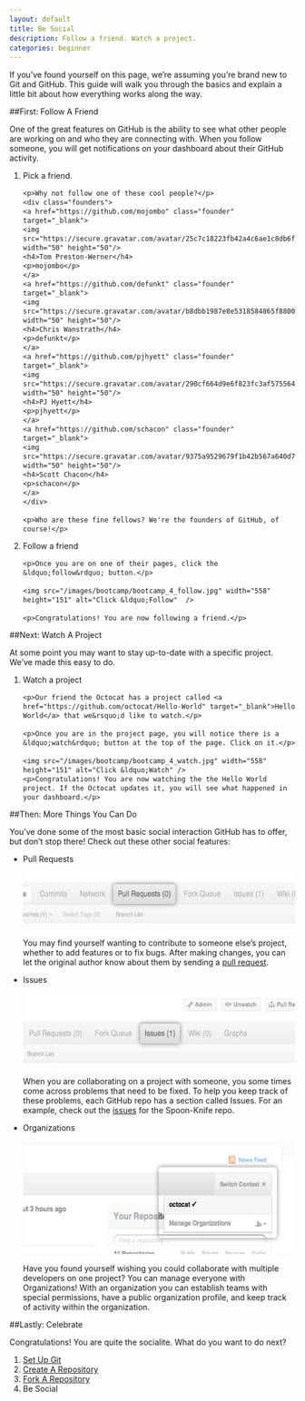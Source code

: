 ```yaml
---
layout: default
title: Be Social
description: Follow a friend. Watch a project.
categories: beginner
---
```


<span class="intro">If you&rsquo;ve found yourself on this page, we&rsquo;re assuming you&rsquo;re brand new to Git and GitHub. This guide will walk you through the basics and explain a little bit about how everything works along the way.</span>

##<span class="step">First:</span> Follow A Friend

One of the great features on GitHub is the ability to see what other people are working on and who they are connecting with. When you follow someone, you will get notifications on your dashboard about their GitHub activity.

<ol>
  <li>
    <p><span class="step-title">Pick a friend.</span></p>

    <p>Why not follow one of these cool people?</p>
    <div class="founders">
    <a href="https://github.com/mojombo" class="founder" target="_blank">
    <img src="https://secure.gravatar.com/avatar/25c7c18223fb42a4c6ae1c8db6f50f9b" width="50" height="50"/>
    <h4>Tom Preston-Werner</h4>
    <p>mojombo</p>
    </a>
    <a href="https://github.com/defunkt" class="founder" target="_blank">
    <img src="https://secure.gravatar.com/avatar/b8dbb1987e8e5318584865f880036796" width="50" height="50"/>
    <h4>Chris Wanstrath</h4>
    <p>defunkt</p>
    </a>
    <a href="https://github.com/pjhyett" class="founder" target="_blank">
    <img src="https://secure.gravatar.com/avatar/290cf664d9e6f823fc3af57556493db7" width="50" height="50"/>
    <h4>PJ Hyett</h4>
    <p>pjhyett</p>
    </a>
    <a href="https://github.com/schacon" class="founder" target="_blank">
    <img src="https://secure.gravatar.com/avatar/9375a9529679f1b42b567a640d775e7d" width="50" height="50"/>
    <h4>Scott Chacon</h4>
    <p>schacon</p>
    </a>
    </div>

    <p>Who are these fine fellows? We're the founders of GitHub, of course!</p>
  </li>
  <li>
    <span class="step-title">Follow a friend</span>

    <p>Once you are on one of their pages, click the &ldquo;follow&rdquo; button.</p>

    <img src="/images/bootcamp/bootcamp_4_follow.jpg" width="558" height="151" alt="Click &ldquo;Follow"  />

    <p>Congratulations! You are now following a friend.</p>
  </li>
</ol>
##<span class="step">Next:</span> Watch A Project

At some point you may want to stay up-to-date with a specific project. We&rsquo;ve made this easy to do.

<ol>
  <li>
    <p><span class="step-title">Watch a project</span></p>

    <p>Our friend the Octocat has a project called <a href="https://github.com/octocat/Hello-World" target="_blank">Hello World</a> that we&rsquo;d like to watch.</p>

    <p>Once you are in the project page, you will notice there is a &ldquo;watch&rdquo; button at the top of the page. Click on it.</p>

    <img src="/images/bootcamp/bootcamp_4_watch.jpg" width="558" height="151" alt="Click &ldquo;Watch" />
    <p>Congratulations! You are now watching the the Hello World project. If the Octocat updates it, you will see what happened in your dashboard.</p>
  </li>
</ol>

##<span class="step">Then:</span> More Things You Can Do

You&rsquo;ve done some of the most basic social interaction GitHub has to offer, but don&rsquo;t stop there! Check out these other social features:

- <span class="step-title">Pull Requests</span>

  <img src="/images/bootcamp/bootcamp_4_pull_requests.jpg" width="558" height="100" alt="Pull Requests" class="bootcamp top-margin"/>

  You may find yourself wanting to contribute to someone else&rsquo;s project, whether to add features or to fix bugs. After making changes, you can let the original author know about them by sending a [pull request](/pull-requests/).
  
- <span class="step-title">Issues</span>
  
  <img src="/images/bootcamp/bootcamp_4_issues.jpg" width="558" height="131" alt="Issues" class="bootcamp top-margin"/>

  When you are collaborating on a project with someone, you some times come across problems that need to be fixed. To help you keep track of these problems, each GitHub repo has a section called Issues. For an example, check out the [issues](https://github.com/octocat/Spoon-Knife/issues) for the Spoon-Knife repo.
  
- <span class="step-title">Organizations</span>

  <img src="/images/bootcamp/bootcamp_4_org.jpg" width="558" height="200" alt="Organizations" class="bootcamp top-margin"/>
  
  Have you found yourself wishing you could collaborate with multiple developers on one project? You can manage everyone with Organizations! With an organization you can establish teams with special permissions, have a public organization profile, and keep track of activity within the organization.

##<span class="step">Lastly:</span> Celebrate

Congratulations! You are quite the socialite. What do you want to do next?

<ol class="next-steps">
<li><a href="/set-up-git-redirect/">Set Up Git</a></li>
<li><a href="/create-a-repo/">Create A Repository</a></li>
<li><a href="/fork-a-repo/">Fork A Repository</a></li>
<li>Be Social</li>
</ol> 